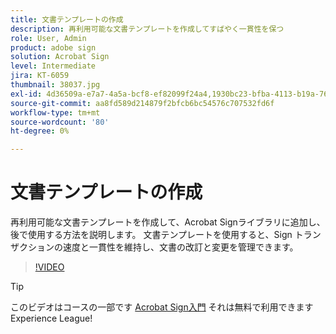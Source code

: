 ```yaml
---
title: 文書テンプレートの作成
description: 再利用可能な文書テンプレートを作成してすばやく一貫性を保つ
role: User, Admin
product: adobe sign
solution: Acrobat Sign
level: Intermediate
jira: KT-6059
thumbnail: 38037.jpg
exl-id: 4d36509a-e7a7-4a5a-bcf8-ef82099f24a4,1930bc23-bfba-4113-b19a-76634667bda3
source-git-commit: aa8fd589d214879f2bfcb6bc54576c707532fd6f
workflow-type: tm+mt
source-wordcount: '80'
ht-degree: 0%

---
```


# 文書テンプレートの作成

再利用可能な文書テンプレートを作成して、Acrobat Signライブラリに追加し、後で使用する方法を説明します。 文書テンプレートを使用すると、Sign トランザクションの速度と一貫性を維持し、文書の改訂と変更を管理できます。

>[!VIDEO](https://video.tv.adobe.com/v/38037?quality=12&learn=on&hidetitle=true)

>[!TIP]
>
>このビデオはコースの一部です [Acrobat Sign入門](https://experienceleague.adobe.com/?recommended=Sign-U-1-2020.1) それは無料で利用できますExperience League!
